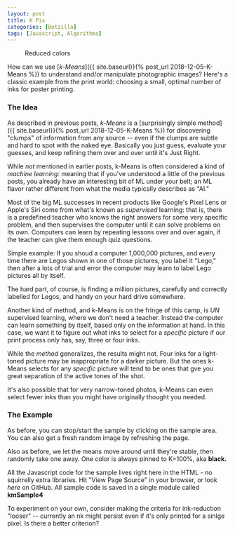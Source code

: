 ```yaml
---
layout: post
title: K Pix
categories: [Botzilla]
tags: [Javascript, Algorithms]
---
```


<figure class="align-center">
	<canvas width="390" height="266" id="km_sample4" class="align-center">
	</canvas>
  <figcaption id='stats4'>Reduced colors</figcaption>
</figure> 

<script>
	var kmSample4 = {
		m: null,
		canvas: null,
		ctx: null,
		iter: 0,
		srcImage: null,
		imSize: {x:128,y:128},
		paused: false,
		pinBW: true,
		pxls: null,
		stats: null,
		histo: new Array(256), // how many pixels ahve this value
		member: new Array(256), // for any gra value, what's the "owning" mean (as index into "this.m[]")
		mapped: new Array(256),
		placeHolderURLs: ['https://loremflickr.com/g/128/128/vespa,scooter','https://picsum.photos/g/300/240/?random',"https://www.fillmurray.com/128/128"],
		//
		sat_random_color: function() {
			// returns some strong color. We consider RG&B to be evenly-tempered, no perceptual hijinks
			var c = [Math.random(), Math.random(), Math.random()];
			var v = Math.max.apply(Math,c);
			c = c.map(function(x) { return Math.min(1.0, x/v);});
			var v = 1.0 - Math.min.apply(Math,c);
			c = c.map(function(x) { return Math.max(0.0, (1.0-x)/v);});
			c = c.map(function(x) { return Math.min(255, Math.floor(255*x));});
			return c;
		},
		init_sample_data: function(nMeans) {
			// let's randomly place a few mean candidates
			this.m = [];
			for (var i=0; i<nMeans; i=i+1) {
				var cv = this.sat_random_color(); // for our mean markers
				var fv, pin;
				if (this.pinBW && (i>=(nMeans-2))) {
					fv = (i==(nMeans-1))?255:0;
					pin = true;
				} else {
					fv = 256*Math.random();
					pin = false;
				}
				var iv = Math.floor(fv);
				this.m.push({
					v: fv,
					i: iv,
					cv: cv,
					c: ('rgb('+cv.join(',')+')'),
					active: true,
					pinned: pin
				});
			}
		},
		distance1D: function(v,m) {
			// distance between a pixel value and a mean.
			return Math.abs(v-m.v);
		},
		padz: function(n, width, z) {
		  z = z || '0';
		  n = n + '';
		  return n.length >= width ? n : new Array(width - n.length + 1).join(z) + n;
		},
		draw_pic: function(x,y) {
			if (this.pxls != null) {
				this.ctx.putImageData(this.pxls, x, y);
			} else {
				this.ctx.drawImage(this.srcImage, x,y); // , this.imSize.x,this.imSize.y);
			}
			//this.ctx.fillStyle = 'black';
			//this.ctx.fillRect(5+x, y+5, 10,10);
		},
		draw_histo: function(x,y) {
			var i;
			for (i=0; i<this.m.length; i+=1) {
				var m = this.m[i];
				if (!m.active) {
					continue;
				}
				if (!this.m[i].pinned) {
					this.ctx.strokeStyle = m.c;
					var xx = ((255-m.i)+x);
					this.ctx.beginPath();
					this.ctx.moveTo(xx,y);
					this.ctx.lineTo(xx,y+256);
					this.ctx.stroke();
				}
			}
			var g = this.ctx.createLinearGradient(x, y, x+256, y);
			g.addColorStop(1, '#101010ff');
			g.addColorStop(0, '#e0e0e0ff');
			this.ctx.fillStyle='black';
			this.ctx.strokeStyle=g;
			for (i=0; i<256; i+=1) {
				this.ctx.beginPath();
				this.ctx.moveTo((255-i)+x, y+256);
				this.ctx.lineTo((255-i)+x, y+256-this.histo[i]);
				this.ctx.stroke();
				// this.ctx.fillRect((255-i)+x, y+256-this.histo[i],1,1);
			}
		},
		draw_points: function(x0,y0) {
			var i, j, p, x, y;
			for (i=0; i<256; i+=1) {
				this.mapped[i] = this.m[this.member[i]].i;
			}
			for (j=0; j<this.pxls.data.length; j+=4) {
				p = this.pxls.data[j];
				p = this.mapped[p];
				this.result.data[j] = p;
				this.result.data[j+1] = p;
				this.result.data[j+2] = p;
				this.result.data[j+3] = 255;
			}
			this.ctx.putImageData(this.result, x0, y0);
		},
		update_canvas: function() {
			// draw points AND means
			this.ctx.fillStyle = 'white';
			this.ctx.fillRect(0,0,this.canvas.width,this.canvas.height)
			this.draw_pic(0,0);
			this.draw_points(0,128);
			this.draw_histo(128,0);
		},
		update_memberships: function() {
			// update points, to see if any have switched affiliations. Return a count of
			//     how many have changed.
			var ip, im;
			var nChanged = 0;
			for (ip=0; ip<256; ip=ip+1) {
				var dBest = 2000; // some large value beyond our 256-value range
				var mBest = null;
				for (im=0; im<this.m.length; im=im+=1) {
					if (!this.m[im].active)
						continue;
					var dm = Math.abs(ip - this.m[im].v);
					if (dm<dBest) {
						dBest = dm;
						mBest = im;
					}
				}
				if (mBest != this.member[ip]) {
					nChanged += 1;
					this.member[ip] = mBest;
				}
			}
			// console.log(nChanged+' changed');
			return(nChanged);
		},
		update_centroids: function() {
			// update mean locations (ignore inactive ones)
			var ip, im, n, c;
			for (im=0; im<this.m.length; im+=1) {
				if (!this.m[im].active)
					continue;
				n = 0;
				c = 0;
				for (ip=0; ip<256; ip+=1) {
					if (this.member[ip] == im) {
						n += this.histo[ip];
						c += ip*this.histo[ip];
					}
				}
				if (n==0) { // set is EMPTY - can be discarded
					if (!this.m[im].pinned) {
						this.m[im].active = false;
					}
					// console.log("mean "+im+' has no membership, value '+this.m[im].i);
				} else { // move to centroid of member points
					if (!this.m[im].pinned) {
						this.m[im].v = c/n;
						this.m[im].i = Math.floor(this.m[im].v);
					}
				}
			}
			this.update_stats();
		},
		update_stats: function() {
			if (!this.stats) {
				this.stats = document.getElementById('stats4');
			}
			var i, c;
			for (i=0,c=0; i<this.m.length; i+=1) {
				if (this.m[i].active) c += 1;
			}
			text = (this.pinBW) ? ((c-1).toString()+' <b>inks:</b>') : (c.toString()+' colors:');
			var actives = [];
			for (i=0; i<this.m.length; i+=1) {
				if (this.m[i].active) {
					actives.push(this.m[i].i);
				}
			}
			actives.sort(function(a,b){return b-a;});
			for (i=0; i<actives.length; i+=1) {
				if ((!this.pinBW) || (actives[i]!=255)) {
					var ink = (actives[i] == 0) ? 'black' : (Math.floor((100*(255-actives[i])/255)).toString()+'%,');
					text = text+' '+ink;
					// text=text+' '+this.padz(actives[i].toString(16),2,0);
				}
			}
			this.stats.innerHTML = text;
		},
		update_all: function() {
			// our complete method -- just loop on this until you don't
			var m = this.update_memberships();
			if (m > 0) {
				this.update_centroids();
			}
			return(m);
		},
		remove_one: function() {
			// randomly remove a mean, until we reach some minimum
			var i, ct;
			for (i=0; i<this.m.length; i+=1) {
				if (this.m[i].active) {
					if (!this.m[i].pinned)
						this.m[i].active = false;
					break;
				}
			}
			for (i=0, ct=0; i<this.m.length; i+=1) {
				if (this.m[i].active) {
					ct += 1;
				}
			}
			return (ct > 2);
		},
		looper: function(timestamp) {
			// called by requestAnimationFrame() forever
			if (this.paused) {
				window.requestAnimationFrame(this.looper.bind(this));
				return;
			}
			var ch = this.update_all();
			this.update_canvas();
			if (ch > 0) {
				window.requestAnimationFrame(this.looper.bind(this));
			} else if (this.remove_one()) {
				window.setTimeout(this.looper.bind(this),2000);
			} else {
				window.setTimeout(this.startup.bind(this),4000);
			}
			this.iter += 1;
		},
		startup: function() {
			// also called whenever we re-start
			this.init_sample_data(4+Math.floor(6*Math.random()));
			this.iter = 0;
			window.requestAnimationFrame(this.looper.bind(this));
		},
		collect_gray_pixels: function(context,x0,y0,w,h) {
			var i;
			this.pxls = context.getImageData(x0,y0,w,h);
			this.result = context.createImageData(w, h);
			// but we only care about the gray, so
			var grayscale = function(ctx,rgba) {
				var data = rgba.data;
			    for (var i = 0; i < data.length; i += 4) {
			      var avg = (data[i] + data[i + 1] + data[i + 2]) / 3;
			      data[i]     = avg; // red
			      data[i + 1] = avg; // green
			      data[i + 2] = avg; // blue
			    }
			    ctx.putImageData(rgba, 0, 0);
			  };
			grayscale(context,this.pxls);
			// preparing a histogram will make later calculations faster
			for (i=0; i< 256; i+=1) {
				this.histo[i] = 0;
				this.member[i] = null; // for each gray value, which is the closest mean?
			}
			for (i=0; i<this.pxls.data.length; i+=4) {
				//var v = (this.pxls.data[i] + this.pxls.data[i+1] + this.pxls.data[i+2])/3;
				var v = this.pxls.data[i];
				this.histo[ v ] += 1;
			}
		},
		init_pic_from_image: function() {
			if (!this.srcImage) {
				this.srcImage = document.getElementById('gray4');
			}
			this.imSize.x = this.srcImage.width;
			this.imSize.y = this.srcImage.height;
			var srcCanv = document.createElement('canvas');
			srcCanv.width = this.imSize.x;
			srcCanv.height = this.imSize.y;
			var srcCtx = srcCanv.getContext('2d');
			srcCtx.drawImage(this.srcImage, 0,0);
			this.collect_gray_pixels(srcCtx,0,0,this.srcImage.width,this.srcImage.height);
		},
		toggle_pause: function() {
			// user can click to stop/start the animation
			this.paused = ! this.paused;
		},
		main: function(canvID,srcImg) {
			this.canvas = document.getElementById(canvID);
			var p = this.canvas.parentElement;
			if (p.offsetWidth < (this.canvas.width-4)) {
				this.canvas.width = p.offsetWidth - 4;
			}
			this.ctx = this.canvas.getContext('2d');
			this.canvas.onclick = this.toggle_pause.bind(this);
			this.init_pic_from_image();
			this.startup();
		},
		begin: function() {
			// load an interesting pic
			this.srcImage = new Image();
			this.srcImage.setAttribute('id','gray4');
			this.srcImage.onload = function() {
				this.main("km_sample4");
			}.bind(this);
			var env = "{{ jekyll.environment }}";
			this.srcImage.src = (env == 'development') ? "/img/misc/c-scoot.jpg" : 'https://loremflickr.com/128/128/vespa,scooter';
		}
	};
	kmSample4.begin();
</script>

How can we use [_k-Means_]({{ site.baseurl}}{% post_url 2018-12-05-K-Means %}) to understand and/or manipulate photographic images? Here's a classic example from the print world: choosing a small, optimal number of inks for poster printing.

<!--more-->
### The Idea

As described in previous posts, _k-Means_ is a [surprisingly simple method]({{ site.baseurl}}{% post_url 2018-12-05-K-Means %})  for discovering "clumps" of information from any source -- even if the clumps are subtle and hard to spot with the naked eye. Basically you just guess, evaluate your guesses, and keep refining them over and over until it's Just Right.

While _not_ mentioned in earlier posts, k-Means is often considered a kind of _machine learning:_ meaning that if you've understood a little of the previous posts, you already have an interesting bit of ML under your belt; an ML flavor rather different from what the media typically describes as "AI."

Most of the big ML successes in recent products like Google's Pixel Lens or Apple's Siri come from what's known as _supervised_ learning: that is, there is a predefined teacher who knows the right answers for some very specific problem, and then supervises the computer until it can solve problems on its own. Computers can learn by repeating lessons over and over again, if the teacher can give them enough quiz questions.

Simple example: If you shoud a computer 1,000,000 pictures, and every time there are Legos shown in one of those pictures, you label it "Lego," then after a lots of trial and error the computer may learn to label Lego pictures all by itself.

The hard part, of course, is finding a million pictures, carefully and correctly labelled for Legos, and handy on your hard drive somewhere.

Another kind of method, and k-Means is on the fringe of this camp, is _UN_ supervised learning, where we don't need a teacher. Instead the computer can learn something by itself, based only on the information at hand. In this case, we want it to figure out what inks to select for a _specific_ picture if our print process only has, say, three or four inks.

While the _method_ generalizes, the results might not. Four inks for a light-toned picture may be inappropriate for a darker picture. But the ones k-Means selects for any _specific_ picture will tend to be ones that gve you great separation of the active tones of the shot.

It's also possible that for very narrow-toned photos, k-Means can even select fewer inks than you might have originally thought you needed.

### The Example

As before, you can stop/start the sample by clicking on the sample area. You can also get a fresh random image by refreshing the page.

Also as before, we let the means move around until they're stable, then randomly take one away. One color is always pinned to K=100%, aka **black.**

All the Javascript code for the sample lives right here in the HTML - no squirrelly extra libraries. Hit "View Page Source" in your browser, or look _here_ on GitHub. All sample code is saved in a single module called **kmSample4**

To experiment on your own, consider making the criteria for ink-reduction "looser" -- currently an nk might persist even if it's only printed for a sinlge pixel. Is there a better criterion?


